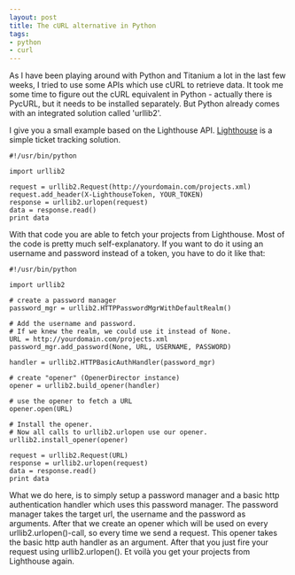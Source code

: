 ```yaml
---
layout: post
title: The cURL alternative in Python
tags:
- python
- curl
---
```

As I have been playing around with Python and Titanium a lot in the last few
weeks, I tried to use some APIs which use cURL to retrieve data. It took me
some time to figure out the cURL equivalent in Python - actually there is
PycURL, but it needs to be installed separately. But Python already comes with
an integrated solution called 'urllib2'.

I give you a small example based on the Lighthouse API.
[Lighthouse](http://lighthouseapp.com/) is a simple ticket tracking solution.

    
    #!/usr/bin/python
    
    import urllib2
    
    request = urllib2.Request(http://yourdomain.com/projects.xml)
    request.add_header(X-LighthouseToken, YOUR_TOKEN)
    response = urllib2.urlopen(request)
    data = response.read()
    print data
    

With that code you are able to fetch your projects from Lighthouse. Most of
the code is pretty much self-explanatory. If you want to do it using an
username and password instead of a token, you have to do it like that:

    
    #!/usr/bin/python
    
    import urllib2
    
    # create a password manager
    password_mgr = urllib2.HTTPPasswordMgrWithDefaultRealm()
    
    # Add the username and password.
    # If we knew the realm, we could use it instead of None.
    URL = http://yourdomain.com/projects.xml  
    password_mgr.add_password(None, URL, USERNAME, PASSWORD)
    
    handler = urllib2.HTTPBasicAuthHandler(password_mgr)
    
    # create "opener" (OpenerDirector instance)
    opener = urllib2.build_opener(handler)
    
    # use the opener to fetch a URL
    opener.open(URL)
    
    # Install the opener.
    # Now all calls to urllib2.urlopen use our opener.
    urllib2.install_opener(opener)
    
    request = urllib2.Request(URL)
    response = urllib2.urlopen(request)
    data = response.read()
    print data
    

What we do here, is to simply setup a password manager and a basic http
authentication handler which uses this password manager. The password manager
takes the target url, the username and the password as arguments. After that
we create an opener which will be used on every urllib2.urlopen()-call, so
every time we send a request. This opener takes the basic http auth handler as
an argument. After that you just fire your request using urllib2.urlopen(). Et
voilà you get your projects from Lighthouse again.

